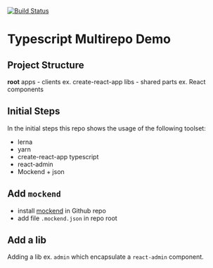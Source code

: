 [![Build Status](https://travis-ci.com/RalfWeiss/ts-shared-mp.svg?branch=master)](https://travis-ci.com/RalfWeiss/ts-shared-mp)

# Typescript Multirepo Demo

## Project Structure

**root**
  apps - clients ex. create-react-app
  libs - shared parts ex. React components

## Initial Steps

In the initial steps this repo shows the usage of the following toolset:

- lerna
- yarn
- create-react-app typescript
- react-admin
- Mockend + json

## Add `mockend`

- install [mockend](https://github.com/apps/mockend) in Github repo
- add file `.mockend.json` in repo root

## Add a lib

Adding a lib ex. `admin` which encapsulate a `react-admin` component.
